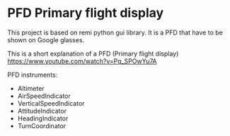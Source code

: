 # PFD Primary flight display

This project is based on remi python gui library. It is a PFD that have to be shown on Google glasses.

This is a short explanation of a PFD (Primary flight display)  https://www.youtube.com/watch?v=Pq_SPOwYu7A

PFD instruments:
- Altimeter
- AirSpeedIndicator
- VerticalSpeedIndicator
- AttitudeIndicator
- HeadingIndicator
- TurnCoordinator

